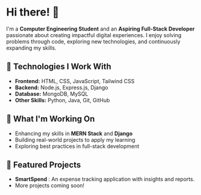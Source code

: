 # Hi there! 👋

I'm a **Computer Engineering Student** and an **Aspiring Full-Stack Developer** passionate about creating impactful digital experiences. I enjoy solving problems through code, exploring new technologies, and continuously expanding my skills.

## 🚀 Technologies I Work With
- **Frontend:** HTML, CSS, JavaScript, Tailwind CSS
- **Backend:** Node.js, Express.js, Django
- **Database:** MongoDB, MySQL
- **Other Skills:** Python, Java, Git, GitHub

## 🌱 What I'm Working On
- Enhancing my skills in **MERN Stack** and **Django**
- Building real-world projects to apply my learning
- Exploring best practices in full-stack development

## 📌 Featured Projects
- **SmartSpend** : An expense tracking application with insights and reports.
- More projects coming soon!

